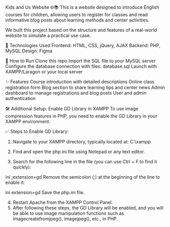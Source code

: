 Kids and Us Website 🌐📚
This is a website designed to introduce English courses for children, allowing users to register for classes and read informative blog posts about learning methods and center activities.

We built this project based on the structure and features of a real-world website to simulate a practical use case.

🔧 Technologies Used
Frontend: HTML, CSS, jQuery, AJAX
Backend: PHP, MySQL
Design: Figma

🚀 How to Run
Clone this repo
Import the SQL file to your MySQL server
Configure the database connection with files: database.sql
Launch with XAMPP/Laragon or your local server

✨ Features
Course introduction with detailed descriptions
Online class registration form
Blog section to share learning tips and center news
Admin dashboard to manage registrations and blog posts
User and admin authentication

🛠️ Additional Setup: Enable GD Library in XAMPP
To use image compression features in PHP, you need to enable the GD Library in your XAMPP environment.

✅ Steps to Enable GD Library:
1. Navigate to your XAMPP directory, typically located at:
C:\xampp

2. Find and open the php.ini file using Notepad or any text editor.
3. Search for the following line in the file (you can use Ctrl + F to find it quickly):

ini
;extension=gd
Remove the semicolon (;) at the beginning of the line to enable it:

ini
extension=gd
Save the php.ini file.

4. Restart Apache from the XAMPP Control Panel.
5. After following these steps, the GD Library will be enabled, and you will be able to use image manipulation functions such as imagecreatefromjpeg(), imagejpeg(), etc., in PHP.


